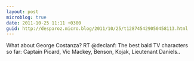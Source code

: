 ```yaml
---
layout: post
microblog: true
date: 2011-10-25 11:11 +0300
guid: http://desparoz.micro.blog/2011/10/25/t128745429050458113.html
---
```

What about George Costanza? RT @declanf: The best bald TV characters so far: Captain Picard, Vic Mackey, Benson, Kojak, Lieutenant Daniels..

